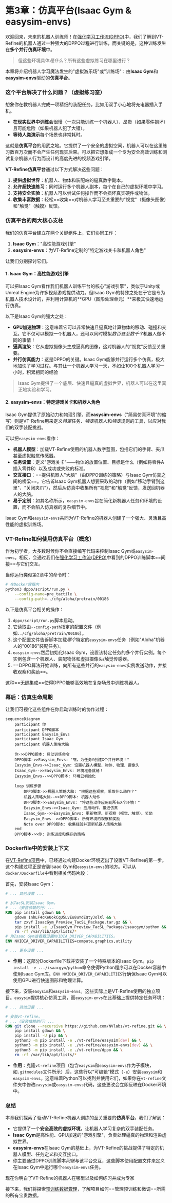 # 第3章：仿真平台(Isaac Gym & easysim-envs)

欢迎回来，未来的机器人训练师！在[强化学习工作流(DPPO)](02_reinforcement_learning_workflow__dppo__.md)中，我们了解到VT-Refine的机器人通过一种强大的DPPO过程进行训练，而关键的是，这种训练发生在**多个并行仿真环境**中。

> 但这些环境具体*是什么*？所有这些虚拟练习在哪里进行？

本章将介绍机器人学习魔法发生的"虚拟游乐场"或"训练场"：由**Isaac Gym**和**easysim-envs**驱动的**仿真平台**。

### 这个平台解决了什么问题？（虚拟练习室）

想象你在教机器人完成一项精细的装配任务，比如用双手小心地将充电器插入手机。
*   **在现实世界中训练**会很慢（一次只能训练一个机器人）、昂贵（如果零件损坏）且可能危险（如果机器人犯了大错）。
*   **等待人类演示**每个场景也非常耗时。

这就是**仿真平台**的用武之地。它提供了一个安全的虚拟空间，机器人可以在这里练习数百万次而不会产生任何现实后果。可以把它想象成一个专为安全高效训练和测试复杂机器人行为而设计的高度先进的视频游戏引擎。

**VT-Refine仿真平台**通过以下方式解决这些问题：
1.  **提供虚拟世界**：机器人、物体和装配站的逼真数字副本。
2.  **允许超快速练习**：同时运行多个机器人副本，每个在自己的虚拟环境中学习。
3.  **支持安全实验**：机器人可以尝试任何操作而不会损坏真实硬件或物体。
4.  **收集丰富数据**：轻松==收集==对机器人学习至关重要的"视觉"（摄像头图像）和"触觉"（触摸）反馈。

### 仿真平台的两大核心支柱

我们的仿真平台建立在两个关键组件上，它们协同工作：

1.  **Isaac Gym**："高性能游戏引擎"
2.  **easysim-envs**：为VT-Refine定制的"特定游戏关卡和机器人角色"

让我们分别探讨它们。

#### 1. Isaac Gym：高性能游戏引擎

可以把Isaac Gym看作我们机器人训练平台的核心"游戏引擎"，类似于Unity或Unreal Engine为许多视频游戏提供动力。但Isaac Gym的特殊之处在于它是专为机器人技术设计的，并利用计算机的**GPU（图形处理单元）**来极其快速地运行仿真。

以下是Isaac Gym的强大之处：

*   **GPU加速物理**：这意味着它可以非常快速且逼真地计算物体的移动、碰撞和交互。它不仅可以模拟一个机器人，还可以同时模拟*数百甚至数千个*机器人做不同的事情！
*   **逼真渲染**：它从虚拟摄像头生成逼真的图像，这对机器人的"视觉"反馈至关重要。
*   **并行仿真能力**：这是DPPO的关键。Isaac Gym能够并行运行多个仿真，极大地加快了学习过程。与其让一个机器人学习一天，不如让100个机器人学习一小时，积累相同的经验

> Isaac Gym提供了一个底层、快速且逼真的虚拟世界，机器人可以在这里真正地实验和学习。

#### 2. easysim-envs：特定游戏关卡和机器人角色

Isaac Gym提供了原始动力和物理引擎，而**easysim-envs**（"简易仿真环境"的缩写）则是VT-Refine用来定义*特定*任务、*特定*机器人和*特定*规则的工具，以应对我们的双手装配挑战。

可以把`easysim-envs`看作：

*   **机器人模型**：加载VT-Refine使用的机器人数字蓝图，包括它们的手臂、夹爪甚至虚拟触觉传感器。
*   **任务设置**：定义"游戏关卡"——物体的放置位置、目标是什么（例如将零件A插入零件B）以及成功或失败的标准。
*   **交互接口**：==提供机器人"大脑"（由DPPO训练的策略）与Isaac Gym仿真之间的桥梁==。它告诉Isaac Gym机器人想要采取的动作（例如"移动手臂到这里"、"关闭夹爪"），然后从仿真中收集所有"视觉"和"触觉"反馈，发送回机器人的大脑。
*   **易于定制**：如其名称所示，`easysim-envs`旨在简化新机器人任务和环境的设置，而不会陷入仿真器的复杂细节中。

Isaac Gym和`easysim-envs`共同为VT-Refine的机器人创建了一个强大、灵活且高性能的虚拟训练场。

### VT-Refine如何使用仿真平台（概念）

作为初学者，大多数时候你不会直接编写代码来控制Isaac Gym或`easysim-envs`。相反，会通过我们在[强化学习工作流(DPPO)](02_reinforcement_learning_workflow__dppo__.md)中看到的DPPO训练脚本==间接==与它们交互。

当你运行类似第2章中的命令时：

```bash
# 在Docker容器内
python3 dppo/script/run.py \
    --config-name=pre_tactile \
    --config-path=../cfg/aloha/pretrain/00186
```

以下是仿真平台相关的操作：

1.  `dppo/script/run.py`脚本启动。
2.  它读取由`--config-path`指定的配置文件（例如`../cfg/aloha/pretrain/00186`）。
3.  这个配置文件告诉脚本加载*哪个*特定的`easysim-envs`任务（例如"Aloha"机器人的"00186"装配任务）。
4.  `easysim-envs`然后初始化Isaac Gym，设置该特定任务的多个并行实例。每个实例包含一个机器人、装配物体和虚拟摄像头/触觉传感器。
5.  ==DPPO算法开始训练，向所有这些并行的`easysim-envs`实例发送动作，并接收观察和奖励==。

这种==无缝集成==使得DPPO能够高效地在复杂场景中训练机器人。

### 幕后：仿真生命周期

让我们可视化这些组件在你启动训练时的协作过程：

```mermaid
sequenceDiagram
    participant 你
    participant DPPO脚本
    participant Easysim_Envs
    participant Isaac_Gym
    participant 机器人策略大脑

    你->>DPPO脚本: 启动训练命令
    DPPO脚本->>Easysim_Envs: "嘿，为任务Y创建X个并行环境！"
    Easysim_Envs->>Isaac_Gym: 设置机器人模型、物体、物理、摄像头
    Isaac_Gym-->>Easysim_Envs: 环境准备就绪！
    Easysim_Envs-->>DPPO脚本: 环境已初始化

    loop 训练步骤
        DPPO脚本->>机器人策略大脑: "根据这些观察，采取什么动作？"
        机器人策略大脑-->>DPPO脚本: 机器人动作
        DPPO脚本->>Easysim_Envs: "将这些动作应用到所有X个环境！"
        Easysim_Envs->>Isaac_Gym: 应用动作，推进仿真
        Isaac_Gym-->>Easysim_Envs: 更新物理、新观察（视觉、触觉）、奖励
        Easysim_Envs-->>DPPO脚本: 所有环境的观察和奖励
        Note over DPPO脚本: 收集经验并更新机器人策略大脑
    end
    DPPO脚本->>你: 训练进度和保存的策略
```

### Dockerfile中的安装上下文

在[VT-Refine项目](01_vt_refine_project_.md)中，已经通过构建Docker环境迈出了设置VT-Refine的第一步。这个构建过程正是安装Isaac Gym和`easysim-envs`的地方。可以从`docker/Dockerfile`中看到相关代码片段：

首先，安装Isaac Gym：
```dockerfile
# ... 其他设置 ...

# 从TacSL安装Isaac Gym。
# ...（安装依赖的行）...
RUN pip install gdown && \
    gdown 1nhLF4cKeUokCqU5LvEu8uYdEQtyJolXl && \
    tar zxvf IsaacGym_Preview_TacSL_Package.tar.gz && \
    pip install -e ./IsaacGym_Preview_TacSL_Package/isaacgym/python && \
    rm -rf /var/lib/apt/lists/*
# 为Isaac Gym查看器设置NVIDIA_DRIVER_CAPABILITIES。
ENV NVIDIA_DRIVER_CAPABILITIES=compute,graphics,utility

# ... 更多设置 ...
```
*   **作用**：这部分Dockerfile下载并安装了一个特殊版本的Isaac Gym。`pip install -e .../isaacgym/python`命令使得Python程序可以在Docker容器中使用Isaac Gym库。`ENV NVIDIA_DRIVER_CAPABILITIES`行确保Isaac Gym可以使用GPU进行快速图形和物理计算。

接下来，安装`easysim`和`easysim-envs`。这些实际上是VT-Refine使用的独立项目。`easysim`提供核心仿真工具，而`easysim-envs`在此基础上提供特定任务环境：

```dockerfile
# ... 其他设置 ...

# 安装vt-refine。
# ...（安装依赖的行）...
RUN git clone --recursive https://github.com/NVlabs/vt-refine.git && \
    pip install gdown && \
    pip install -U pip && \
    python3 -m pip install -e ./vt-refine/easysim[dev] && \
    python3 -m pip install -e ./vt-refine/easysim-envs[dev] && \
    python3 -m pip install -e ./vt-refine/dppo && \
    rm -rf /var/lib/apt/lists/*
```
*   **作用**：克隆`vt-refine`项目（包含`easysim`和`easysim-envs`作为子模块，如`.gitmodules`文件所示）后，这些行以"可编辑"模式（`-e`）安装`easysim`和`easysim-envs`。这意味着Python可以找到并使用它们，如果你在`vt-refine`文件夹中修改`easysim`或`easysim-envs`代码，这些更改会立即反映在Docker环境中。

### 总结

本章我们探索了驱动VT-Refine机器人训练的至关重要的**仿真平台**。我们了解到：

*   它提供了一个**安全高效的虚拟环境**，让机器人学习复杂的双手装配任务。
*   **Isaac Gym**是高性能、GPU加速的"游戏引擎"，负责处理逼真的物理和渲染虚拟世界。
*   **easysim-envs**在Isaac Gym的基础上，为VT-Refine的挑战提供了特定的机器人模型、任务定义和交互接口。
*   你主要通过DPPO训练脚本*间接*与该平台交互，这些脚本使用配置文件来定义在Isaac Gym中运行哪个`easysim-envs`任务。

现在你明白了VT-Refine的机器人在哪里以及如何练习并成为专家

接下来，我们将探索[预训练数据管理](04_pre_training_data_management_.md)，了解项目如何==管理预训练和微调==所需的所有宝贵数据。

